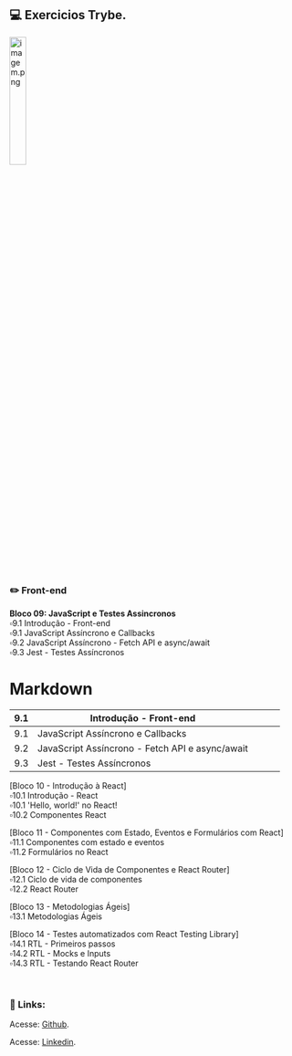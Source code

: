 ## 💻️ Exercicios Trybe.

<img src="https://media2.giphy.com/media/e6w3i2arfjIoI8hWy0/giphy.gif?cid=ecf05e47zwr41l2zle2hgii85qd0ott15xy1ue058qpqlopt&rid=giphy.gif&ct=g" alt="imagem.png" style="width: 24%;">

### ✏️  Front-end <br>
**Bloco 09: JavaScript e Testes Assincronos**<br>
 ▫️9.1 Introdução - Front-end<br>
 ▫️9.1 JavaScript Assíncrono e Callbacks<br>
 ▫️9.2 JavaScript Assíncrono - Fetch API e async/await<br>
 ▫️9.3 Jest - Testes Assíncronos<br>
 # Markdown
| 9.1 | Introdução - Front-end                          |   |   |   |
|-----|-------------------------------------------------|---|---|---|
| 9.1 | JavaScript Assíncrono e Callbacks               |   |   |   |
| 9.2 | JavaScript Assíncrono - Fetch API e async/await |   |   |   |
| 9.3 | Jest - Testes Assíncronos                       |   |   |   |
 

[Bloco 10 - Introdução à React]<br>
 ▫️10.1 Introdução - React<br>
 ▫️10.1 'Hello, world!' no React!<br>
 ▫️10.2 Componentes React<br>

[Bloco 11 - Componentes com Estado, Eventos e Formulários com React]<br>
 ▫️11.1 Componentes com estado e eventos<br>
 ▫️11.2 Formulários no React<br>

[Bloco 12 - Ciclo de Vida de Componentes e React Router]<br>
 ▫️12.1 Ciclo de vida de componentes<br>
 ▫️12.2 React Router<br>
 
[Bloco 13 - Metodologias Ágeis]<br>
 ▫️13.1 Metodologias Ágeis<br>


[Bloco 14 - Testes automatizados com React Testing Library]<br>
 ▫️14.1 RTL - Primeiros passos<br>
 ▫️14.2 RTL - Mocks e Inputs<br>
 ▫️14.3 RTL - Testando React Router<br>

<br>

### 🔗️ Links:
<p>Acesse: <a href="https://github.com/carolhn" target="_blank" rel="noopener noreferrer">Github</a>.</p>

<p>Acesse: <a href="https://www.linkedin.com/in/caroline-nunes-769307240/" target="_blank" rel="noopener noreferrer">Linkedin</a>.</p>
